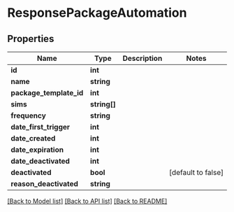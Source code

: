 # ResponsePackageAutomation

## Properties
Name | Type | Description | Notes
------------ | ------------- | ------------- | -------------
**id** | **int** |  | 
**name** | **string** |  | 
**package_template_id** | **int** |  | 
**sims** | **string[]** |  | 
**frequency** | **string** |  | 
**date_first_trigger** | **int** |  | 
**date_created** | **int** |  | 
**date_expiration** | **int** |  | 
**date_deactivated** | **int** |  | 
**deactivated** | **bool** |  | [default to false]
**reason_deactivated** | **string** |  | 

[[Back to Model list]](../../README.md#documentation-for-models) [[Back to API list]](../../README.md#documentation-for-api-endpoints) [[Back to README]](../../README.md)


